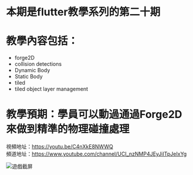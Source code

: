 # 本期是flutter教學系列的第二十期

# 教學內容包括：
- forge2D 
- collision detections
- Dynamic Body
- Static Body
- tiled
- tiled object layer management
# 教學預期：學員可以動過通過Forge2D來做到精準的物理碰撞處理
視頻地址：https://youtu.be/C4nXkE8NWWQ <br>
頻道地址：https://www.youtube.com/channel/UCI_nzNMP4JEyJiITpJeIxYg

![遊戲截屏](https://github.com/imperativelyfunctional/dynamic_background_login/blob/main/Simulator%20Screen%20Recording%20-%20iPhone%2013%20Pro%20Max%20-%202022-04-26%20at%2021.01.46.gif)

